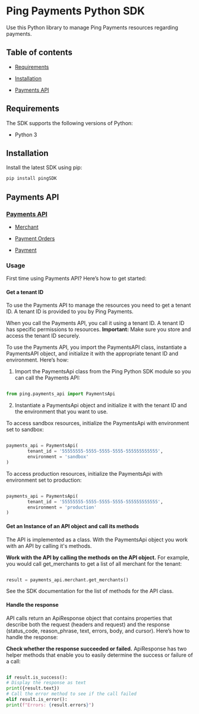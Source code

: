 
# Ping Payments Python SDK


Use this Python library to manage Ping Payments resources regarding payments.

## Table of contents

* [Requirements](#requirements)

* [Installation](#installation)

* [Payments API](#payments-api)


## Requirements


The SDK supports the following versions of Python:

- Python 3

## Installation

Install the latest SDK using pip:

```sh
pip install pingSDK
```

## Payments API

### [Payments API]

* [Merchant]

* [Payment Orders]

* [Payment]

### Usage
  
First time using Payments API? Here’s how to get started:
  
#### Get a tenant ID

To use the Payments API to manage the resources you need to get a tenant ID. A tenant ID is provided to you by Ping Payments.

When you call the Payments API, you call it using a tenant ID. A tenant ID has specific permissions to resources.
**Important:** Make sure you store and access the tenant ID securely.

To use the Payments API, you import the PaymentsAPI class, instantiate a PaymentsAPI object, and initialize it with the appropriate tenant ID and environment. Here’s how:

1. Import the PaymentsApi class from the Ping Python SDK module so you can call the Payments API:

```python

from ping.payments_api import PaymentsApi

```
2. Instantiate a PaymentsApi object and initialize it with the tenant ID and the environment that you want to use.

To access sandbox resources, initialize the PaymentsApi with environment set to sandbox:

```python

payments_api = PaymentsApi(
		tenant_id = '55555555-5555-5555-5555-555555555555',
		environment = 'sandbox'
)

```
To access production resources, initialize the PaymentsApi with environment set to production:

```python

payments_api = PaymentsApi(
		tenant_id = '55555555-5555-5555-5555-555555555555',
		environment = 'production'
)

```
#### Get an Instance of an API object and call its methods

The API is implemented as a class. With the PaymentsApi object you work with an API by calling it's methods.

**Work with the API by calling the methods on the API object.** For example, you would call get_merchants to get a list of all merchant for the tenant:

```python

result = payments_api.merchant.get_merchants()

```
See the SDK documentation for the list of methods for the API class.

#### Handle the response

API calls return an ApiResponse object that contains properties that describe both the request (headers and request) and the response (status_code, reason_phrase, text, errors, body, and cursor). Here’s how to handle the response:

**Check whether the response succeeded or failed.** ApiResponse has two helper methods that enable you to easily determine the success or failure of a call:

```python

if result.is_success():
# Display the response as text
print({result.text})
# Call the error method to see if the call failed
elif result.is_error():
print(f"Errors: {result.errors}")

```

[//]: #  "Link anchor definitions"

[Payments API]: doc/payments_api.md

[Merchant]: doc/api_resources/payments_api/merchant.md

[Payment Orders]: doc/api_resources/payments_api/payment_order.md 

[Payment]: doc/api_resources/payments_api/payment.md 